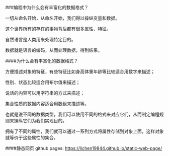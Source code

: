 ###编程中为什么会有丰富化的数据格式？

一切从命名开始，从命名开始，我们得以操纵变量和数据。

这个世界所有的存在的事物背后都有很多属性、特征。

自然语言是人类用来处理特定目的。

数据就是语言的编码，从而处理数据，得到结果。

####为什么会有丰富化的数据格式？

方便描述对象的特征，有些特征比如身高体重年龄等比较适合用数字来描述；

性别、状态比较适合用布尔值来描述；

说话的内容可以用字符串的方式来描述；

集合性质的数据内容适合用数组来描述等。

也就是说不同的数据类型，我们可以使用不同的格式来对应它们，从而制定编程规则来操纵它们为我们实现目的。

拥有了不同的属性，我们就可以通过一系列方式将属性存储到对象上面，这样对象就等价于这些属性的集合。


####静态网页
github pages: https://lichen19844.github.io/static-web-page/
